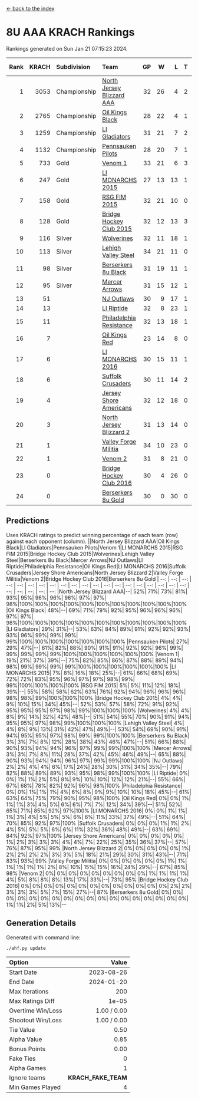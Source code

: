 [<- back to the index](readme.md)
# 8U AAA KRACH Rankings
Rankings generated on Sun Jan 21 07:15:23 2024.

Rank|KRACH|Subdivision|Team|GP|W|L|T|OTW|OTL|SoS|Exp Wins|Win Diff
---:|---:|:---|:---|---:|---:|---:|---:|---:|---:|---:|---:|---:
1|3053|Championship|[North Jersey Blizzard AAA](https://gamesheetstats.com/seasons/3659/teams/140205/schedule)|32|26|4|2|0|0|725|27.8|-0.0
2|2765|Championship|[Oil Kings Black](https://gamesheetstats.com/seasons/3659/teams/140206/schedule)|28|22|4|1|1|0|742|24.3|-0.0
3|1259|Championship|[LI Gladiators](https://gamesheetstats.com/seasons/3659/teams/140201/schedule)|31|21|7|2|1|0|836|23.8|-0.0
4|1132|Championship|[Pennsauken Pilots](https://gamesheetstats.com/seasons/3659/teams/140208/schedule)|28|20|7|1|0|0|769|21.3|-0.0
5|733|Gold|[Venom 1](https://gamesheetstats.com/seasons/3659/teams/140213/schedule)|33|21|6|3|2|1|625|25.3|-0.0
6|247|Gold|[LI MONARCHS 2015](https://gamesheetstats.com/seasons/3659/teams/140198/schedule)|27|13|13|1|0|0|853|14.3|-0.0
7|158|Gold|[RSG FIM 2015](https://gamesheetstats.com/seasons/3659/teams/140210/schedule)|32|21|10|0|0|1|486|21.8|-0.0
8|128|Gold|[Bridge Hockey Club 2015](https://gamesheetstats.com/seasons/3659/teams/140194/schedule)|32|12|13|3|1|3|590|15.3|-0.0
9|116|Silver|[Wolverines](https://gamesheetstats.com/seasons/3659/teams/140215/schedule)|32|11|18|1|0|2|890|12.3|-0.0
10|113|Silver|[Lehigh Valley Steel](https://gamesheetstats.com/seasons/3659/teams/140197/schedule)|34|21|11|0|2|0|345|23.8|-0.0
11|98|Silver|[Berserkers 8u Black](https://gamesheetstats.com/seasons/3659/teams/140192/schedule)|31|19|11|1|0|0|331|20.3|-0.0
12|95|Silver|[Mercer Arrows](https://gamesheetstats.com/seasons/3659/teams/140202/schedule)|31|15|12|1|2|1|309|18.3|-0.0
13|51||[NJ Outlaws](https://gamesheetstats.com/seasons/3659/teams/140203/schedule)|30|9|17|1|1|2|716|11.3|-0.0
14|13||[LI Riptide](https://gamesheetstats.com/seasons/3659/teams/140200/schedule)|32|8|23|1|0|0|693|9.4|0.0
15|11||[Philadelphia Resistance](https://gamesheetstats.com/seasons/3659/teams/140209/schedule)|32|13|18|1|0|0|142|14.4|0.0
16|7||[Oil Kings Red](https://gamesheetstats.com/seasons/3659/teams/140207/schedule)|23|14|8|0|0|1|18|14.9|0.0
17|6||[LI MONARCHS 2016](https://gamesheetstats.com/seasons/3659/teams/140199/schedule)|30|15|11|1|3|0|21|19.4|0.0
18|6||[Suffolk Crusaders](https://gamesheetstats.com/seasons/3659/teams/140211/schedule)|30|11|14|2|2|1|82|14.9|0.0
19|4||[Jersey Shore Americans](https://gamesheetstats.com/seasons/3659/teams/140196/schedule)|32|12|18|0|0|2|99|12.9|0.0
20|3||[North Jersey Blizzard 2](https://gamesheetstats.com/seasons/3659/teams/140204/schedule)|31|13|14|0|2|2|25|15.9|0.0
21|1||[Valley Forge Militia](https://gamesheetstats.com/seasons/3659/teams/140212/schedule)|34|10|23|0|0|1|177|10.9|0.0
22|1||[Venom 2](https://gamesheetstats.com/seasons/3659/teams/140214/schedule)|31|8|21|0|1|1|27|9.9|0.0
23|0||[Bridge Hockey Club 2016](https://gamesheetstats.com/seasons/3659/teams/140195/schedule)|30|4|26|0|0|0|22|4.9|0.0
24|0||[Berserkers 8u Gold](https://gamesheetstats.com/seasons/3659/teams/140193/schedule)|30|0|30|0|0|0|9|0.9|0.0

## Predictions
Uses KRACH ratings to predict winning percentage of each team (row) against each opponent (column).
||North Jersey Blizzard AAA|Oil Kings Black|LI Gladiators|Pennsauken Pilots|Venom 1|LI MONARCHS 2015|RSG FIM 2015|Bridge Hockey Club 2015|Wolverines|Lehigh Valley Steel|Berserkers 8u Black|Mercer Arrows|NJ Outlaws|LI Riptide|Philadelphia Resistance|Oil Kings Red|LI MONARCHS 2016|Suffolk Crusaders|Jersey Shore Americans|North Jersey Blizzard 2|Valley Forge Militia|Venom 2|Bridge Hockey Club 2016|Berserkers 8u Gold
| --: | --: | --: | --: | --: | --: | --: | --: | --: | --: | --: | --: | --: | --: | --: | --: | --: | --: | --: | --: | --: | --: | --: | --: | --: 
|North Jersey Blizzard AAA|--| 52%| 71%| 73%| 81%| 93%| 95%| 96%| 96%| 96%| 97%| 97%| 98%|100%|100%|100%|100%|100%|100%|100%|100%|100%|100%|100%
|Oil Kings Black| 48%|--| 69%| 71%| 79%| 92%| 95%| 96%| 96%| 96%| 97%| 97%| 98%|100%|100%|100%|100%|100%|100%|100%|100%|100%|100%|100%
|LI Gladiators| 29%| 31%|--| 53%| 63%| 84%| 89%| 91%| 92%| 92%| 93%| 93%| 96%| 99%| 99%| 99%| 99%|100%|100%|100%|100%|100%|100%|100%
|Pennsauken Pilots| 27%| 29%| 47%|--| 61%| 82%| 88%| 90%| 91%| 91%| 92%| 92%| 96%| 99%| 99%| 99%| 99%| 99%|100%|100%|100%|100%|100%|100%
|Venom 1| 19%| 21%| 37%| 39%|--| 75%| 82%| 85%| 86%| 87%| 88%| 89%| 94%| 98%| 99%| 99%| 99%| 99%|100%|100%|100%|100%|100%|100%
|LI MONARCHS 2015|  7%|  8%| 16%| 18%| 25%|--| 61%| 66%| 68%| 69%| 72%| 72%| 83%| 95%| 96%| 97%| 97%| 98%| 99%| 99%|100%|100%|100%|100%
|RSG FIM 2015|  5%|  5%| 11%| 12%| 18%| 39%|--| 55%| 58%| 58%| 62%| 63%| 76%| 92%| 94%| 96%| 96%| 96%| 98%| 98%| 99%|100%|100%|100%
|Bridge Hockey Club 2015|  4%|  4%|  9%| 10%| 15%| 34%| 45%|--| 52%| 53%| 57%| 58%| 72%| 91%| 92%| 95%| 95%| 95%| 97%| 98%| 99%|100%|100%|100%
|Wolverines|  4%|  4%|  8%|  9%| 14%| 32%| 42%| 48%|--| 51%| 54%| 55%| 70%| 90%| 91%| 94%| 95%| 95%| 97%| 98%| 99%|100%|100%|100%
|Lehigh Valley Steel|  4%|  4%|  8%|  9%| 13%| 31%| 42%| 47%| 49%|--| 53%| 54%| 69%| 90%| 91%| 94%| 95%| 95%| 97%| 98%| 99%| 99%|100%|100%
|Berserkers 8u Black|  3%|  3%|  7%|  8%| 12%| 28%| 38%| 43%| 46%| 47%|--| 51%| 66%| 88%| 90%| 93%| 94%| 94%| 96%| 97%| 99%| 99%|100%|100%
|Mercer Arrows|  3%|  3%|  7%|  8%| 11%| 28%| 37%| 42%| 45%| 46%| 49%|--| 65%| 88%| 90%| 93%| 94%| 94%| 96%| 97%| 99%| 99%|100%|100%
|NJ Outlaws|  2%|  2%|  4%|  4%|  6%| 17%| 24%| 28%| 30%| 31%| 34%| 35%|--| 79%| 82%| 88%| 89%| 89%| 93%| 95%| 98%| 99%|100%|100%
|LI Riptide|  0%|  0%|  1%|  1%|  2%|  5%|  8%|  9%| 10%| 10%| 12%| 12%| 21%|--| 55%| 66%| 67%| 68%| 78%| 82%| 92%| 96%| 98%|100%
|Philadelphia Resistance|  0%|  0%|  1%|  1%|  1%|  4%|  6%|  8%|  9%|  9%| 10%| 10%| 18%| 45%|--| 61%| 63%| 64%| 75%| 79%| 90%| 95%| 98%|100%
|Oil Kings Red|  0%|  0%|  1%|  1%|  1%|  3%|  4%|  5%|  6%|  6%|  7%|  7%| 12%| 34%| 39%|--| 51%| 52%| 65%| 71%| 85%| 92%| 97%|100%
|LI MONARCHS 2016|  0%|  0%|  1%|  1%|  1%|  3%|  4%|  5%|  5%|  5%|  6%|  6%| 11%| 33%| 37%| 49%|--| 51%| 64%| 70%| 85%| 92%| 97%|100%
|Suffolk Crusaders|  0%|  0%|  0%|  1%|  1%|  2%|  4%|  5%|  5%|  5%|  6%|  6%| 11%| 32%| 36%| 48%| 49%|--| 63%| 69%| 84%| 92%| 97%|100%
|Jersey Shore Americans|  0%|  0%|  0%|  0%|  0%|  1%|  2%|  3%|  3%|  3%|  4%|  4%|  7%| 22%| 25%| 35%| 36%| 37%|--| 57%| 76%| 87%| 95%| 99%
|North Jersey Blizzard 2|  0%|  0%|  0%|  0%|  0%|  1%|  2%|  2%|  2%|  2%|  3%|  3%|  5%| 18%| 21%| 29%| 30%| 31%| 43%|--| 71%| 83%| 93%| 99%
|Valley Forge Militia|  0%|  0%|  0%|  0%|  0%|  0%|  1%|  1%|  1%|  1%|  1%|  1%|  2%|  8%| 10%| 15%| 15%| 16%| 24%| 29%|--| 67%| 85%| 98%
|Venom 2|  0%|  0%|  0%|  0%|  0%|  0%|  0%|  0%|  0%|  1%|  1%|  1%|  1%|  4%|  5%|  8%|  8%|  8%| 13%| 17%| 33%|--| 73%| 95%
|Bridge Hockey Club 2016|  0%|  0%|  0%|  0%|  0%|  0%|  0%|  0%|  0%|  0%|  0%|  0%|  0%|  2%|  2%|  3%|  3%|  3%|  5%|  7%| 15%| 27%|--| 87%
|Berserkers 8u Gold|  0%|  0%|  0%|  0%|  0%|  0%|  0%|  0%|  0%|  0%|  0%|  0%|  0%|  0%|  0%|  0%|  0%|  0%|  1%|  1%|  2%|  5%| 13%|--

## Generation Details

Generated with command line:
```
./ahf.py update
```

| Option | Value |
| :----- | ----: |
| Start Date | 2023-08-26 |
| End Date | 2024-01-20 |
| Max Iterations | 200 |
| Max Ratings Diff | 1e-05 |
| Overtime Win/Loss | 1.00 / 0.00 |
| Shootout Win/Loss | 1.00 / 0.00 |
| Tie Value | 0.50 |
| Alpha Value | 0.85 |
| Bonus Points | 0.00 |
| Fake Ties | 0 |
| Alpha Games | 1 |
| Ignore teams | __KRACH_FAKE_TEAM__ |
| Min Games Played | 4 |

